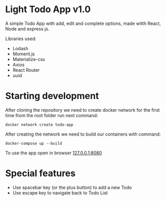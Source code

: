 # Light Todo App v1.0

A simple Todo App with add, edit and complete options, made witth React, Node and express js.

Libraries used:

- Lodash
- Moment.js
- Materialize-css
- Axios
- React Router
- uuid

# Starting development

After cloning the repository we need to create docker network for the first time from the root folder run next command:

    docker network create todo-app

After creating the network we need to build our containers with command:

    docker-compose up --build

To use the app open in browser [127.0.0.1:8080]()

# Special features

- Use spacebar key (or the plus button) to add a new Todo
- Use escape key to navigate back to Todo List
